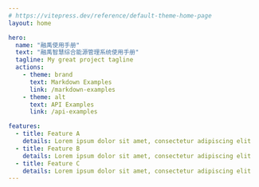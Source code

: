 ```yaml
---
# https://vitepress.dev/reference/default-theme-home-page
layout: home

hero:
  name: "融禹使用手册"
  text: "融禹智慧综合能源管理系统使用手册"
  tagline: My great project tagline
  actions:
    - theme: brand
      text: Markdown Examples
      link: /markdown-examples
    - theme: alt
      text: API Examples
      link: /api-examples

features:
  - title: Feature A
    details: Lorem ipsum dolor sit amet, consectetur adipiscing elit
  - title: Feature B
    details: Lorem ipsum dolor sit amet, consectetur adipiscing elit
  - title: Feature C
    details: Lorem ipsum dolor sit amet, consectetur adipiscing elit
---
```


